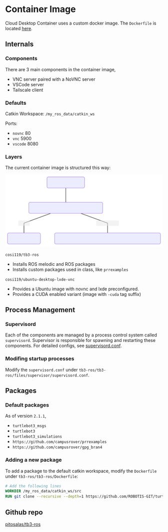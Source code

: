 # Container Image

Cloud Desktop Container uses a custom docker image. The `Dockerfile` is located [here](https://github.com/pitosalas/tb3-ros).

## Internals

### Components

There are 3 main components in the container image,

- VNC server paired with a NoVNC server
- VSCode server
- Tailscale client

### Defaults

Catkin Workspace: `/my_ros_data/catkin_ws`

Ports:

- `novnc` 80
- `vnc` 5900
- `vscode` 8080

### Layers

The current container image is structured this way:

![Layers](graphs/image-layer.svg)

`cosi119/tb3-ros`
  - Installs ROS melodic and ROS packages
  - Installs custom packages used in class, like `prrexamples`

`cosi119/ubuntu-desktop-lxde-vnc`
  - Provides a Ubuntu image with novnc and lxde preconfigured.
  - Provides a CUDA enabled variant (image with `-cuda` tag suffix)

## Process Management

### Supervisord

Each of the components are managed by a process control system called `supervisord`. Supervisor is responsible for spawning and restarting these components. For detailed configs, see [supervisord.conf](https://github.com/pitosalas/tb3-ros/blob/61c393140da2dbcff15fa48f0ba9c6435d5ff94c/tb3-ros/files/supervisor/supervisord.conf).

### Modifing startup processes

Modify the `supervisord.conf` under `tb3-ros/tb3-ros/files/supervisor/supervisord.conf`.

## Packages

### Default packages

As of version `2.1.1`,

- `turtlebot3_msgs`
- `turtlebot3`
- `turtlebot3_simulations`
- `https://github.com/campusrover/prrexamples`
- `https://github.com/campusrover/gpg_bran4`

### Adding a new package

To add a package to the default catkin workspace, modify the `Dockerfile` under `tb3-ros/tb3-ros/Dockerfile`:

```dockerfile
# Add the following lines
WORKDIR /my_ros_data/catkin_ws/src
RUN git clone --recursive --depth=1 https://github.com/ROBOTIS-GIT/turtlebot3_msgs.git
```

## Github repo

[pitosalas/tb3-ros](https://github.com/pitosalas/tb3-ros)

